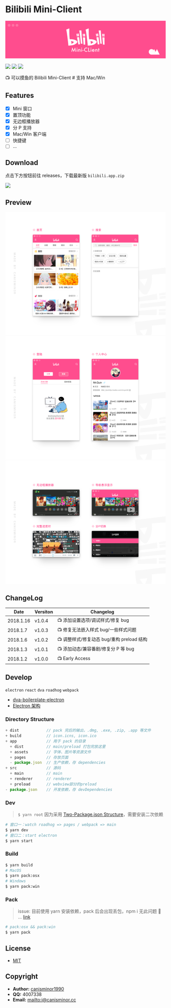 # Bilibili Mini-Client

![](https://github.com/canisminor1990/bilibili-client/blob/master/doc/preview-0.png?raw=true)

[![](https://img.shields.io/github/license/canisminor1990/bilibili-client.svg)](https://github.com/canisminor1990/bilibili-client/blob/master/LICENSE)
[![](https://img.shields.io/github/release/canisminor1990/bilibili-client.svg)](https://github.com/canisminor1990/bilibili-client)
[![](https://img.shields.io/github/downloads/canisminor1990/bilibili-client/total.svg)](https://github.com/canisminor1990/bilibili-client/releases)

📺 可以摸鱼的 Bilibili Mini-Client # 支持 Mac/Win

## Features

* [x] Mini 窗口
* [x] 置顶功能
* [x] 无边框播放器
* [x] 分 P 支持
* [x] Mac/Win 客户端
* [ ] 快捷键
* [ ] ...

## Download

点击下方按钮前往 releases，下载最新版 `bilibili.app.zip`

[![](https://img.shields.io/badge/bilibili-download-ff69b4.svg?style=for-the-badge)](https://github.com/canisminor1990/bilibili-client/releases)

## Preview

![](https://github.com/canisminor1990/bilibili-client/blob/master/doc/preview-1.png?raw=true)
![](https://github.com/canisminor1990/bilibili-client/blob/master/doc/preview-2.png?raw=true)
![](https://github.com/canisminor1990/bilibili-client/blob/master/doc/preview-3.png?raw=true)

## ChangeLog

| Date      | Versiton | Changelog                                  |
| --------- | -------- | ------------------------------------------ |
| 2018.1.16 | v1.0.4   | 📺 添加设置选项/调试样式/修复 bug          |
| 2018.1.7  | v1.0.3   | 📺 修复无法嵌入样式 bug/一些样式问题       |
| 2018.1.6  | v1.0.2   | 📺 调整样式/修复动态 bug/重构 preload 结构 |
| 2018.1.3  | v1.0.1   | 📺 添加动态/兼容番剧/修复分 P 等 bug       |
| 2018.1.2  | v1.0.0   | 📺 Early Access                            |

## Develop

`electron` `react` `dva` `roadhog` `webpack`

* [dva-boilerplate-electron](https://github.com/sorrycc/dva-boilerplate-electron)
* [Electron 架构](https://github.com/sorrycc/blog/issues/13)

### Directory Structure

```js
+ dist            // pack 完后的输出，.dmg, .exe, .zip, .app 等文件
+ build           // icon.icns, icon.ico
+ app             // 用于 pack 的目录
  + dist          // main/preload 打包完放这里
  + assets        // 字体、图片等资源文件
  + pages         // 存放页面
  - package.json  // 生产依赖，存 dependencies
+ src             // 源码
  + main          // main
  + renderer      // renderer
  + preload       // webview部分的preload
- package.json    // 开发依赖，存 devDependencies
```

### Dev

> `$ yarn root` 因为采用 [Two-Package.json Structure](https://www.electron.build/tutorials/two-package-structure)，需要安装二次依赖

```bash
# 窗口一：watch roadhog => pages / webpack => main
$ yarn dev
# 窗口二：start electron
$ yarn start
```

### Build

```bash
$ yarn build
# MacOS
$ yarn pack:osx
# Windows
$ yarn pack:win
```

### Pack

> issue: 目前使用 yarn 安装依赖，pack 后会出现丢包，npm i 无此问题 🤔 ... [link](https://github.com/electron-userland/electron-packager/issues/774)

```bash
# pack:osx && pack:win
$ yarn pack
```

## License

* [MIT](https://github.com/canisminor1990/bilibili-client/blob/master/LICENSE)

## Copyright

* **Author:** [canisminor1990](https://github.com/canisminor1990)
* **QQ:** 4007338
* **Email:** <mailto:i@canisminor.cc>
